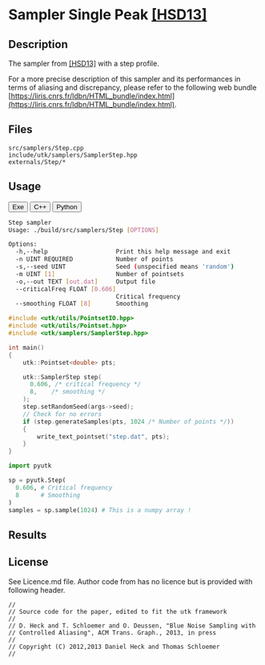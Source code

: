 # Sampler Single Peak [[HSD13]](http://kops.uni-konstanz.de/bitstream/handle/123456789/24358/Heck_243584.pdf%3Bjsessionid%3D6A7E6EFBFF35CDC5C5F8EBB5928C44F8?sequence%3D2)

## Description

The sampler from [[HSD13]](http://kops.uni-konstanz.de/bitstream/handle/123456789/24358/Heck_243584.pdf%3Bjsessionid%3D6A7E6EFBFF35CDC5C5F8EBB5928C44F8?sequence%3D2) with a step profile.  

For a more precise description of this sampler and its performances in terms of aliasing and discrepancy, please refer to the following web bundle [https://liris.cnrs.fr/ldbn/HTML_bundle/index.html](https://liris.cnrs.fr/ldbn/HTML_bundle/index.html).

## Files

```
src/samplers/Step.cpp  
include/utk/samplers/SamplerStep.hpp
externals/Step/*
```

## Usage

<button class="tablink exebutton" onclick="openCode('exe', this)" markdown="1">Exe</button> 
<button class="tablink cppbutton" onclick="openCode('cpp', this)" markdown="1">C++</button> 
<button class="tablink pybutton" onclick="openCode('py', this)" markdown="1">Python</button> 
<br/>
  

<div class="exe tabcontent">

```bash
Step sampler
Usage: ./build/src/samplers/Step [OPTIONS]

Options:
  -h,--help                   Print this help message and exit
  -n UINT REQUIRED            Number of points
  -s,--seed UINT              Seed (unspecified means 'random')
  -m UINT [1]                 Number of pointsets
  -o,--out TEXT [out.dat]     Output file
  --criticalFreq FLOAT [0.606]
                              Critical frequency
  --smoothing FLOAT [8]       Smoothing
```

</div>

<div class="cpp tabcontent">

```  cpp
#include <utk/utils/PointsetIO.hpp>
#include <utk/utils/Pointset.hpp>
#include <utk/samplers/SamplerStep.hpp>

int main()
{
    utk::Pointset<double> pts;

    utk::SamplerStep step(
      0.606, /* critical frequency */
      8,    /* smoothing */
    );
    step.setRandomSeed(args->seed);
    // Check for no errors
    if (step.generateSamples(pts, 1024 /* Number of points */))
    {
        write_text_pointset("step.dat", pts);
    }
}
```  

</div>

<div class="py tabcontent">

``` python
import pyutk

sp = pyutk.Step(
  0.606, # Critical frequency
  8      # Smoothing
)
samples = sp.sample(1024) # This is a numpy array !
```  

</div>

## Results

<div class="results"></div>
<script>
  window.addEventListener('DOMContentLoaded', function() { show_results(); }); 
</script>

## License

See Licence.md file. Author code from has no licence but is provided with following header.

```
//
// Source code for the paper, edited to fit the utk framework
//
// D. Heck and T. Schloemer and O. Deussen, "Blue Noise Sampling with
// Controlled Aliasing", ACM Trans. Graph., 2013, in press
//
// Copyright (C) 2012,2013 Daniel Heck and Thomas Schloemer
//
``` 